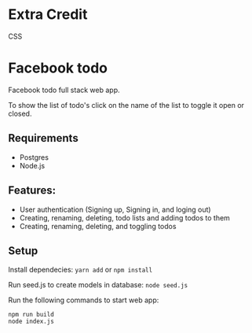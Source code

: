 # Extra Credit 
CSS

# Facebook todo

Facebook todo full stack web app.

To show the list of todo's click on the name of the list to toggle it open or closed.

## Requirements
* Postgres
* Node.js

## Features:

* User authentication (Signing up, Signing in, and loging out)
* Creating, renaming, deleting, todo lists and adding todos to them
* Creating, renaming, deleting, and toggling todos

## Setup

Install dependecies: `yarn add` or `npm install`

Run seed.js to create models in database:
`node seed.js`

Run the following commands to start web app:
```
npm run build
node index.js
```
